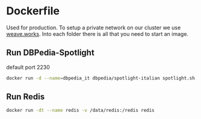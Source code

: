 # Dockerfile

Used for production. To setup a private network on our cluster we use [weave.works](https://www.weave.works/).
Into each folder there is all that you need to start an image.

## Run DBPedia-Spotlight

default port 2230
```bash
docker run -d --name=dbpedia_it dbpedia/spotlight-italian spotlight.sh
```

## Run Redis

```bash
docker run -dt --name redis -v /data/redis:/redis redis
```